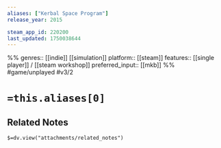 ```yaml
---
aliases: ["Kerbal Space Program"]
release_year: 2015

steam_app_id: 220200
last_updated: 1750038644
---
```

%%
genres:: [[indie]] [[simulation]]
platform:: [[steam]]
features:: [[single player]] / [[steam workshop]]
preferred_input:: [[mkb]]
%%
#game/unplayed
#v3/2

# `=this.aliases[0]`
## Related Notes
`$=dv.view("attachments/related_notes")`